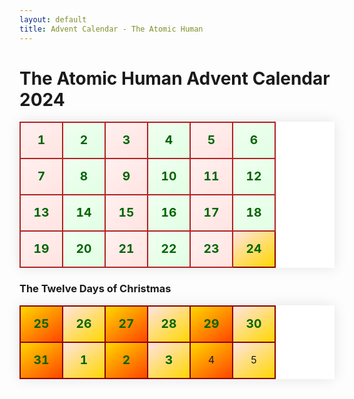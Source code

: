 ```yaml
---
layout: default
title: Advent Calendar - The Atomic Human
---
```


# The Atomic Human Advent Calendar 2024

<style>
  .advent-calendar {
  width: 100%;
  border-collapse: collapse;
  text-align: center;
  background-color: #fff;
  box-shadow: 0 0 20px rgba(0, 0, 0, 0.1);
}

.advent-calendar td {
  width: 50px;
  height: 50px;
  border: 2px solid #b22222; /* Dark red border */
  vertical-align: middle;
  background: linear-gradient(145deg, #f8f9fa 0%, #e9ecef 100%);
  position: relative;
  transition: all 0.3s ease;
}

.advent-calendar td:hover {
  background: linear-gradient(145deg, #ffe4e1 0%, #fff0f0 100%);
  transform: scale(1.05);
  z-index: 1;
}

.advent-calendar a {
  text-decoration: none;
  font-weight: bold;
  color: #006400; /* Dark green text */
  display: block;
  width: 100%;
  height: 100%;
  line-height: 50px;
  font-size: 1.2em;
}

.advent-calendar a:hover {
  color: #b22222; /* Dark red on hover */
}

/* Optional: Add some festive colors for specific dates */
.advent-calendar td:nth-child(odd) {
  background: linear-gradient(145deg, #fff0f0 0%, #ffe4e1 100%);
}

.advent-calendar td:nth-child(even) {
  background: linear-gradient(145deg, #f0fff0 0%, #e1ffe4 100%);
}

/* Special styling for December 24th */
.advent-calendar td[data-date="24"] {
  background: linear-gradient(145deg, #ffe4e1 0%, #ffd700 100%);
  border-color: #8b0000;
}
/* Special styling for December 25th */
.advent-calendar td[data-date="25"] {
  background: linear-gradient(145deg, #ffd700 0%, #ff4500 100%);
  border-color: #8b0000;
  height: 75px; /* Make it taller */
  font-size: 1.2em;
}

.twelve-days {
  width: 100%;
  border-collapse: collapse;
  text-align: center;
  background-color: #fff;
  box-shadow: 0 0 20px rgba(0, 0, 0, 0.1);
}

.twelve-days td {
  width: 50px;
  height: 50px;
  border: 2px solid #b22222; /* Dark red border */
  vertical-align: middle;
  background: linear-gradient(145deg, #f8f9fa 0%, #e9ecef 100%);
  position: relative;
  transition: all 0.3s ease;
}

.twelve-days td:hover {
  background: linear-gradient(145deg, #ffe4e1 0%, #fff0f0 100%);
  transform: scale(1.05);
  z-index: 1;
}

.twelve-days a {
  text-decoration: none;
  font-weight: bold;
  color: #006400; /* Dark green text */
  display: block;
  width: 100%;
  height: 100%;
  line-height: 50px;
  font-size: 1.2em;
}

.twelve-days a:hover {
  color: #b22222; /* Dark red on hover */
}

.twelve-days td:nth-child(even) {
  background: linear-gradient(145deg, #ffe4e1 0%, #ffd700 100%);
  border-color: #8b0000;
}
.twelve-days td:nth-child(odd) {
  background: linear-gradient(145deg, #ffd700 0%, #ff4500 100%);
  border-color: #8b0000;
}

.advent-calendar td[data-date="25"] a {
  font-size: 1.5em;
  line-height: 75px;
}
</style>
<table class="advent-calendar">
  <tbody>
    <tr>
      <td data-date="1"><a href="/images/dan-andrews-chapter-1/">1</a></td>
      <td data-date="2"><a href="/reflections/triple-cooked/">2</a></td>
      <td data-date="3"><a href="/reflections/why-write-a-book/">3</a></td>
      <td data-date="4"><a href="/images/dan-andrews-chapter-2/">4</a></td>
      <td data-date="5"><a href="/reflections/finite-horizons/">5</a></td>
      <td data-date="6"><a href="/images/dan-andrews-chapter-3/">6</a></td>
    </tr>
    <tr>
      <td data-date="7"><a href="/machine_reviews/the-onions-scathing-review-of-the-atomic-human/">7</a></td>
      <td data-date="8"><a href="/reflections/facebook-ai-lab-launch">8</a></td>
      <td data-date="9"><a href="/machine_reviews/fifeteen-diverse-amazon-reviews/">9</a></td>
      <td data-date="10"><a href="/reflections/art-is-human/">10</a></td>
      <td data-date="11"><a href="/reflections/the-morfey-loop/">11</a></td>
      <td data-date="12"><a href="/reflections/two-types-of-stochastic-parrot/">12</a></td>
    </tr>
    <tr>
      <td data-date="13"><a href="/reflections/the-subjectivity-of-superiority/">13</a></td>
      <td data-date="14"><a href="/reflections/racing-fast-and-slow/">14</a></td>
      <td data-date="15"><a href="/reflections/kappenball/">15</a></td>
      <td data-date="16"><a href="/reflections/balancing-reflective-and-reflexive/">16</a></td>
      <td data-date="17"><a href="/reflections/political-animals/">17</a></td>
      <td data-date="18"><a href="/reflections/a-retrospective-on-system-zero/">18</a></td>
    </tr>
    <tr>
      <td data-date="19"><a href="/reflections/spiritual-animals/">19</a></td>
      <td data-date="20"><a href="/reflections/the-great-ai-fallacy/">20</a></td>
      <td data-date="21"><a href="/reflections/artificial-general-nonsense/">21</a></td>
      <td data-date="22"><a href="/reflections/a-retrospective-on-digital-oligarchy/">22</a></td>
      <td data-date="23"><a href="/reflections/writing-the-atomic-human/">23</a></td>
      <td data-date="24"><a href="/reflections/playing-in-peoples-backyards/">24</a></td>
    </tr>
  </tbody>
</table>

### The Twelve Days of Christmas

<table class="twelve-days">
  <body>
    <tr>
      <td data-date="25"><a href="/reflections/who-is-stepping-up/">25</a></td>
      <td data-date="26"><a href="/reflections/purpose-people-projects-principles-process/">26</a></td>
      <td data-date="27"><a href="/initiatives/data-science-africa-i/">27</a></td>
      <td data-date="28"><a href="/initiatives/data-science-africa-ii/">28</a></td>
      <td data-date="29"><a href="/reflections/why-amazon/">29</a></td>
      <td data-date="30"><a href="/initiatives/accelerate-science/">30</a></td>
    </tr>
    <tr>
      <td data-date="31"><a href="/reflections/bridging-from-domain-experts-to-ai-capability/">31</a></td>
      <td data-date="1"><a href="/reflections/x-risk-decomposed-power-and-automation/">1</a></td>
      <td data-date="2"><a href="/initiatives/data-trusts/">2</a></td>
      <td data-date="3"><a href="/reflections/the-cultural-quandry">3</a></td>
      <td data-date="4">4</td>
      <td data-date="5">5</td>
    </tr>

  </body>
</table>
